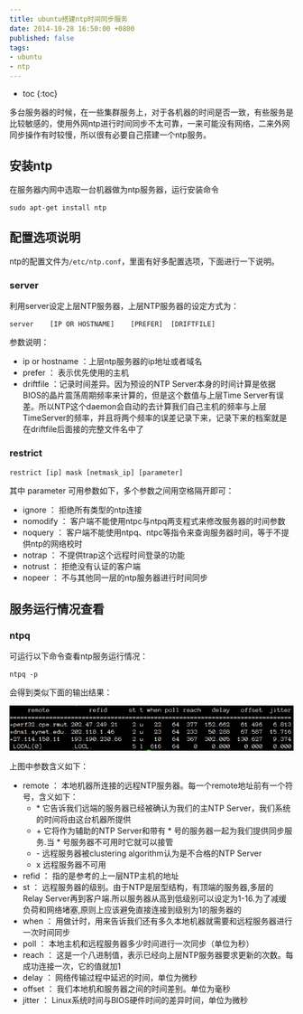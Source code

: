 ```yaml
---
title: ubuntu搭建ntp时间同步服务
date: 2014-10-28 16:50:00 +0800
published: false
tags:
- ubuntu
- ntp
---
```


* toc
{:toc}

多台服务器的时候，在一些集群服务上，对于各机器的时间是否一致，有些服务是比较敏感的，使用外网ntp进行时间同步不太可靠，一来可能没有网络，二来外网同步操作有时较慢，所以很有必要自己搭建一个ntp服务。





## 安装ntp

在服务器内网中选取一台机器做为ntp服务器，运行安装命令

    sudo apt-get install ntp

## 配置选项说明

ntp的配置文件为`/etc/ntp.conf`，里面有好多配置选项，下面进行一下说明。

### server

利用server设定上层NTP服务器，上层NTP服务器的设定方式为：  

    server    [IP OR HOSTNAME]    [PREFER]  [DRIFTFILE]
  
参数说明：  

- ip or hostname ：上层ntp服务器的ip地址或者域名  
- prefer         ： 表示优先使用的主机  
- driftfile      ：记录时间差异。因为预设的NTP Server本身的时间计算是依据BIOS的晶片震荡周期频率来计算的，但是这个数值与上层Time Server有误差。所以NTP这个daemon会自动的去计算我们自己主机的频率与上层TimeServer的频率，并且将两个频率的误差记录下来，记录下来的档案就是在driftfile后面接的完整文件名中了

### restrict

    restrict [ip] mask [netmask_ip] [parameter]
  
其中 parameter 可用参数如下，多个参数之间用空格隔开即可：  

- ignore      ：   拒绝所有类型的ntp连接  
- nomodify    ：   客户端不能使用ntpc与ntpq两支程式来修改服务器的时间参数  
- noquery     ：   客户端不能使用ntpq、ntpc等指令来查询服务器时间，等于不提供ntp的网络校时  
- notrap      ：   不提供trap这个远程时间登录的功能  
- notrust     ：   拒绝没有认证的客户端  
- nopeer      ：   不与其他同一层的ntp服务器进行时间同步 


## 服务运行情况查看

### ntpq

可运行以下命令查看ntp服务运行情况：

    ntpq -p

会得到类似下面的输出结果：

<img src="/images/linux/ntp-q.png"/>

上图中参数含义如下：

- remote  ：   本地机器所连接的远程NTP服务器。每一个remote地址前有一个符号，含义如下：
    * \* 它告诉我们远端的服务器已经被确认为我们的主NTP Server，我们系统的时间将由这台机器所提供  
    * \+ 它将作为辅助的NTP Server和带有 \* 号的服务器一起为我们提供同步服务.当 \* 号服务器不可用时它就可以接管  
    * \- 远程服务器被clustering algorithm认为是不合格的NTP Server  
    * x  远程服务器不可用 
- refid   ：   指的是参考的上一层NTP主机的地址  
- st      ：   远程服务器的级别。由于NTP是层型结构，有顶端的服务器,多层的Relay Server再到客户端.所以服务器从高到低级别可以设定为1-16.为了减缓负荷和网络堵塞,原则上应该避免直接连接到级别为1的服务器的  
- when    ：   用做计时，用来告诉我们还有多久本地机器就需要和远程服务器进行一次时间同步  
- poll    ：   本地主机和远程服务器多少时间进行一次同步（单位为秒）  
- reach   ：   这是一个八进制值，表示已经向上层NTP服务器要求更新的次数。每成功连接一次，它的值就加1  
- delay   ：   网络传输过程中延迟的时间，单位为微秒  
- offset  ：   我们本地机和服务器之间的时间差别。单位为毫秒  
- jitter  ：   Linux系统时间与BIOS硬件时间的差异时间，单位为微秒 
